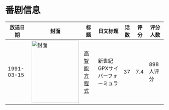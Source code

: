 # 番剧信息

|放送日期|封面|标题|日文标题|话数|评分|评分人数|
|---|---|---|---|---|---|---|
|1991-03-15|<img src="https://lain.bgm.tv/pic/cover/c/5a/7f/1954_nddzn.jpg" alt="封面" style="width:150px;height:200px;object-fit:cover;">|[高智能方程式](https://bangumi.tv/subject/1954)|新世紀GPXサイバーフォーミュラ|37|7.4|898人评分|

